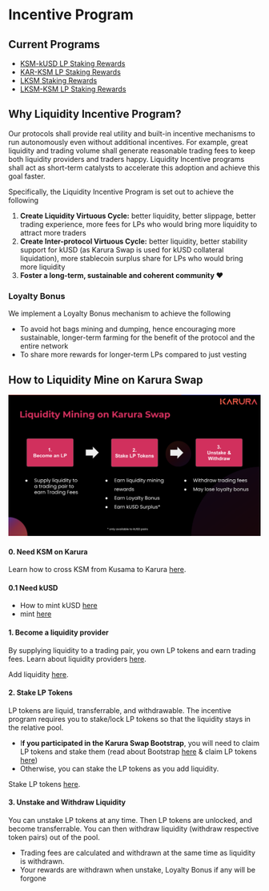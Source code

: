 # Incentive Program

## Current Programs

* [KSM-kUSD LP Staking Rewards](ksm-kusd-and-kar-ksm-pool-rewards.md#ksm-kusd-pool-rewards)
* [KAR-KSM LP Staking Rewards](ksm-kusd-and-kar-ksm-pool-rewards.md#ksm-kar-pool-rewards)
* [LKSM Staking Rewards](lksm-splash-rewards.md)
* [LKSM-KSM LP Staking Rewards](lksm-splash-rewards.md#lksm-ksm-pool-lp-staking-rewards)

## Why Liquidity Incentive Program?

Our protocols shall provide real utility and built-in incentive mechanisms to run autonomously even without additional incentives. For example, great liquidity and trading volume shall generate reasonable trading fees to keep both liquidity providers and traders happy. Liquidity Incentive programs shall act as short-term catalysts to accelerate this adoption and achieve this goal faster.

Specifically, the Liquidity Incentive Program is set out to achieve the following

1. **Create Liquidity Virtuous Cycle:** better liquidity, better slippage, better trading experience, more fees for LPs who would bring more liquidity to attract more traders
2. **Create Inter-protocol Virtuous Cycle:** better liquidity, better stability support for kUSD (as Karura Swap is used for kUSD collateral liquidation), more stablecoin surplus share for LPs who would bring more liquidity
3. **Foster a long-term, sustainable and coherent community ❤️**

### Loyalty Bonus

We implement a Loyalty Bonus mechanism to achieve the following

* To avoid hot bags mining and dumping, hence encouraging more sustainable, longer-term farming for the benefit of the protocol and the entire network
* To share more rewards for longer-term LPs compared to just vesting

## How to Liquidity Mine on Karura Swap

![](../../../.gitbook/assets/screen-shot-2021-08-05-at-9.11.47-pm.png)

#### 0. Need KSM on Karura

Learn how to cross KSM from Kusama to Karura [here](https://wiki.acala.network/karura/defi-hub/inter-kusama-transfer).

#### 0.1 Need kUSD

* How to mint kUSD [here](https://wiki.acala.network/karura/defi-hub/kusd-stablecoin/mint-kusd)
* mint [here](https://apps.karura.network/vault)

#### 1. Become a liquidity provider

By supplying liquidity to a trading pair, you own LP tokens and earn trading fees. Learn about liquidity providers [here](../../../general/basics/dex/provide-liquidity.md).

Add liquidity [here](https://apps.karura.network/swap/liquidity).

#### 2. Stake LP Tokens

LP tokens are liquid, transferrable, and withdrawable. The incentive program requires you to stake/lock LP tokens so that the liquidity stays in the relative pool.

* I**f you participated in the Karura Swap Bootstrap**, you will need to claim LP tokens and stake them (read about Bootstrap [here](../swap/bootstrap-a-pool.md) & claim LP tokens [here](../swap/bootstrap-a-pool.md#claim-lp-tokens))
* Otherwise, you can stake the LP tokens as you add liquidity.

Stake LP tokens [here](https://apps.karura.network/earn).

#### 3. Unstake and Withdraw Liquidity

You can unstake LP tokens at any time. Then LP tokens are unlocked, and become transferrable. You can then withdraw liquidity (withdraw respective token pairs) out of the pool.

* Trading fees are calculated and withdrawn at the same time as liquidity is withdrawn.&#x20;
* Your rewards are withdrawn when unstake, Loyalty Bonus if any will be forgone&#x20;
